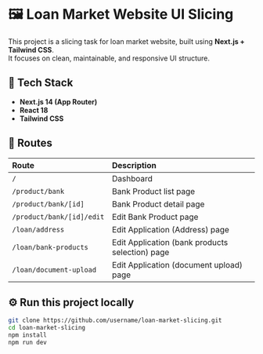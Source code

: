 # 🖼️ Loan Market Website UI Slicing

This project is a slicing task for loan market website, built using **Next.js + Tailwind CSS**.  
It focuses on clean, maintainable, and responsive UI structure.

## 🧠 Tech Stack
- **Next.js 14 (App Router)**
- **React 18**
- **Tailwind CSS**

## 🧩 Routes
| Route | Description |
|:------|:-------------|
| `/`   | Dashboard |
| `/product/bank` | Bank Product list page |
| `/product/bank/[id]` | Bank Product detail page |
| `/product/bank/[id]/edit` | Edit Bank Product page |
| `/loan/address` | Edit Application (Address) page |
| `/loan/bank-products` | Edit Application (bank products selection) page |
| `/loan/document-upload` | Edit Application (document upload) page |

## ⚙️ Run this project locally
```bash
git clone https://github.com/username/loan-market-slicing.git
cd loan-market-slicing
npm install
npm run dev